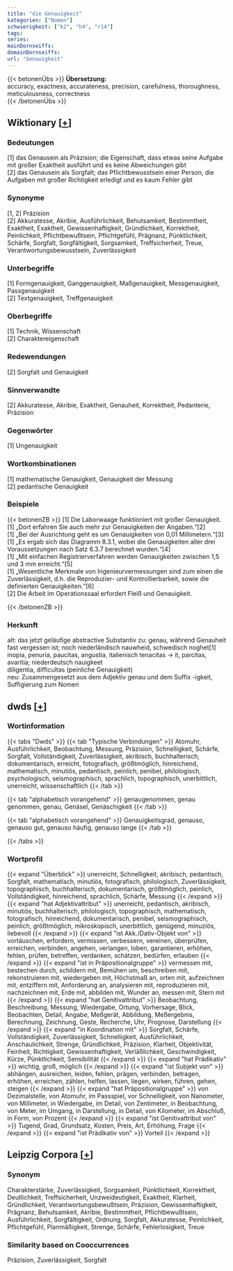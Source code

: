 ```yaml
---
title: "die Genauigkeit"
kategorien: ["Nomen"]
schwierigkeit: ["k2", "h4", "r14"]
tags:
series:
mainDornseiffs:
domainDornseiffs:
url: "Genauigkeit"
---
```


{{< betonenÜbs >}}
**Übersetzung:**  
accuracy, exactness, accurateness, precision, carefulness, thoroughness, meticulousness, correctness  
{{< /betonenÜbs >}}

## Wiktionary [[+](https://de.wiktionary.org/wiki/Genauigkeit)]

### Bedeutungen
[1] das Genausein als Präzision; die Eigenschaft, dass etwas seine Aufgabe mit großer Exaktheit ausführt und es keine Abweichungen gibt  
[2] das Genausein als Sorgfalt; das Pflichtbewusstsein einer Person, die Aufgaben mit großer Richtigkeit erledigt und es kaum Fehler gibt  

### Synonyme
[1, 2] Präzision  
[2] Akkuratesse, Akribie, Ausführlichkeit, Behutsamkeit, Bestimmtheit, Exaktheit, Exaktheit, Gewissenhaftigkeit, Gründlichkeit, Korrektheit, Peinlichkeit, Pflichtbewußtsein, Pflichtgefühl, Prägnanz, Pünktlichkeit, Schärfe, Sorgfalt, Sorgfältigkeit, Sorgsamkeit, Treffsicherheit, Treue, Verantwortungsbewusstsein, Zuverlässigkeit  

### Unterbegriffe
[1] Formgenauigkeit, Ganggenauigkeit, Maßgenauigkeit, Messgenauigkeit, Passgenauigkeit  
[2] Textgenauigkeit, Treffgenauigkeit  

### Oberbegriffe
[1] Technik, Wissenschaft  
[2] Charaktereigenschaft  

### Redewendungen
[2] Sorgfalt und Genauigkeit  

### Sinnverwandte
[2] Akkuratesse, Akribie, Exaktheit, Genauheit, Korrektheit, Pedanterie, Präzision  

### Gegenwörter
[1] Ungenauigkeit  

### Wortkombinationen
[1] mathematische Genauigkeit, Genauigkeit der Messung  
[2] pedantische Genauigkeit  

### Beispiele
{{< betonenZB >}}
[1] Die Laborwaage funktioniert mit großer Genauigkeit.  
[1] „Dort erfahren Sie auch mehr zur Genauigkeiten der Angaben.“[2]  
[1] „Bei der Ausrichtung geht es um Genauigkeiten von 0,01 Millimetern.“[3]  
[1] „Es ergab sich das Diagramm 8.3.1, wobei die Genauigkeiten aller drei Voraussetzungen nach Satz 6.3.7 berechnet wurden.“[4]  
[1] „Mit einfachen Registrierverfahren werden Genauigkeiten zwischen 1,5 und 3 mm erreicht.“[5]  
[1] „Wesentliche Merkmale von Ingenieurvermessungen sind zum einen die Zuverlässigkeit, d.h. die Reproduzier- und Kontrollierbarkeit, sowie die definierten Genauigkeiten.“[6]  
[2] Die Arbeit im Operationssaal erfordert Fleiß und Genauigkeit.  

{{< /betonenZB >}}
### Herkunft
alt: das jetzt geläufige abstractive Substantiv zu: genau, während Genauheit fast vergessen ist; noch niederländisch nauwheid, schwedisch noghet[1]  
inopia, penuria, paucitas, angustia, italienisch tenacitas → it, parcitas, avaritia; niederdeutsch nauigkeet  
diligentia, difficultas (peinliche Genauigkeit)  
neu: Zusammengesetzt aus dem Adjektiv genau und dem Suffix -igkeit, Suffigierung zum Nomen  



## dwds [[+](https://www.dwds.de/wb/Genauigkeit)]

### Wortinformation
{{< tabs "Dwds" >}}
{{< tab "Typische Verbindungen" >}}
Atomuhr, Ausführlichkeit, Beobachtung, Messung, Präzision, Schnelligkeit, Schärfe, Sorgfalt, Vollständigkeit, Zuverlässigkeit, akribisch, buchhalterisch, dokumentarisch, erreicht, fotografisch, größtmöglich, hinreichend, mathematisch, minutiös, pedantisch, peinlich, penibel, philologisch, psychologisch, seismographisch, sprachlich, topographisch, unerbittlich, unerreicht, wissenschaftlich
{{< /tab >}}

{{< tab "alphabetisch vorangehend" >}}
genaugenommen, genau genommen, genau, Genäsel, Genäschigkeit
{{< /tab >}}

{{< tab "alphabetisch vorangehend" >}}
Genauigkeitsgrad, genauso, genauso gut, genauso häufig, genauso lange
{{< /tab >}}

{{< /tabs >}}

### Wortprofil
{{< expand "Überblick" >}} unerreicht, Schnelligkeit, akribisch, pedantisch, Sorgfalt, mathematisch, minutiös, fotografisch, philologisch, Zuverlässigkeit, topographisch, buchhalterisch, dokumentarisch, größtmöglich, peinlich, Vollständigkeit, hinreichend, sprachlich, Schärfe, Messung {{< /expand >}}
{{< expand "hat Adjektivattribut" >}} unerreicht, pedantisch, akribisch, minutiös, buchhalterisch, philologisch, topographisch, mathematisch, fotografisch, hinreichend, dokumentarisch, penibel, seismographisch, peinlich, größtmöglich, mikroskopisch, unerbittlich, genügend, minuziös, liebevoll {{< /expand >}}
{{< expand "ist Akk./Dativ-Objekt von" >}} vortäuschen, erfordern, vermissen, verbessern, vereinen, überprüfen, erreichen, verbinden, angehen, verlangen, loben, garantieren, erhöhen, fehlen, prüfen, betreffen, verdanken, schätzen, bedürfen, erlauben {{< /expand >}}
{{< expand "ist in Präpositionalgruppe" >}} vermessen mit, bestechen durch, schildern mit, Bemühen um, beschreiben mit, rekonstruieren mit, wiedergeben mit, Höchstmaß an, orten mit, aufzeichnen mit, entziffern mit, Anforderung an, analysieren mit, reproduzieren mit, nachzeichnen mit, Erde mit, abbilden mit, Wunder an, messen mit, Stern mit {{< /expand >}}
{{< expand "hat Genitivattribut" >}} Beobachtung, Beschreibung, Messung, Wiedergabe, Ortung, Vorhersage, Blick, Beobachten, Detail, Angabe, Meßgerät, Abbildung, Meßergebnis, Berechnung, Zeichnung, Geste, Recherche, Uhr, Prognose, Darstellung {{< /expand >}}
{{< expand "in Koordination mit" >}} Sorgfalt, Schärfe, Vollständigkeit, Zuverlässigkeit, Schnelligkeit, Ausführlichkeit, Anschaulichkeit, Strenge, Gründlichkeit, Präzision, Klarheit, Objektivität, Feinheit, Richtigkeit, Gewissenhaftigkeit, Verläßlichkeit, Geschwindigkeit, Kürze, Pünktlichkeit, Sensibilität {{< /expand >}}
{{< expand "hat Prädikativ" >}} wichtig, groß, möglich {{< /expand >}}
{{< expand "ist Subjekt von" >}} abhängen, ausreichen, leiden, fehlen, prägen, verbinden, betragen, erhöhen, erreichen, zählen, helfen, lassen, liegen, wirken, führen, gehen, steigen {{< /expand >}}
{{< expand "hat Präpositionalgruppe" >}} von Dezimalstelle, von Atomuhr, im Passspiel, vor Schnelligkeit, von Nanometer, von Millimeter, in Wiedergabe, im Detail, von Zentimeter, in Beobachtung, von Meter, im Umgang, in Darstellung, in Detail, von Kilometer, im Abschluß, in Form, von Prozent {{< /expand >}}
{{< expand "ist Genitivattribut von" >}} Tugend, Grad, Grundsatz, Kosten, Preis, Art, Erhöhung, Frage {{< /expand >}}
{{< expand "ist Prädikativ von" >}} Vorteil {{< /expand >}}

## Leipzig Corpora [[+](https://corpora.uni-leipzig.de/en/res?word=Genauigkeit&corpusId=deu_newscrawl-public_2018)]


### Synonym
Charakterstärke, Zuverlässigkeit, Sorgsamkeit, Pünktlichkeit, Korrektheit, Deutlichkeit, Treffsicherheit, Unzweideutigkeit, Exaktheit, Klarheit, Gründlichkeit, Verantwortungsbewußtsein, Präzision, Gewissenhaftigkeit, Prägnanz, Behutsamkeit, Akribie, Bestimmtheit, Pflichtbewußtsein, Ausführlichkeit, Sorgfältigkeit, Ordnung, Sorgfalt, Akkuratesse, Peinlichkeit, Pflichtgefühl, Planmäßigkeit, Strenge, Schärfe, Fehlerlosigkeit, Treue


### Similarity based on Cooccurrences
Präzision, Zuverlässigkeit, Sorgfalt

